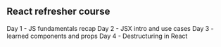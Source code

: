 ## React refresher course

Day 1 - JS fundamentals recap
Day 2 - JSX intro and use cases
Day 3 - learned components and props
Day 4 - Destructuring in React